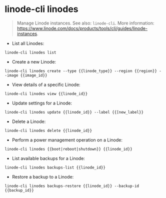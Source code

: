 # linode-cli linodes

> Manage Linode instances.
> See also: `linode-cli`.
> More information: <https://www.linode.com/docs/products/tools/cli/guides/linode-instances>.

- List all Linodes:

`linode-cli linodes list`

- Create a new Linode:

`linode-cli linodes create --type {{linode_type}} --region {{region}} --image {{image_id}}`

- View details of a specific Linode:

`linode-cli linodes view {{linode_id}}`

- Update settings for a Linode:

`linode-cli linodes update {{linode_id}} --label {{[new_label}}`

- Delete a Linode:

`linode-cli linodes delete {{linode_id}}`

- Perform a power management operation on a Linode:

`linode-cli linodes {{boot|reboot|shutdown}} {{linode_id}}`

- List available backups for a Linode:

`linode-cli linodes backups-list {{linode_id}}`

- Restore a backup to a Linode:

`linode-cli linodes backups-restore {{linode_id}} --backup-id {{backup_id}}`
